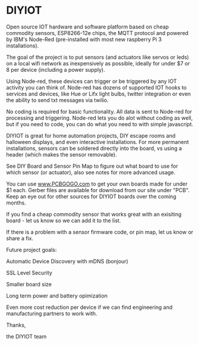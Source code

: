 # DIYIOT
Open source IOT hardware and software platform based on cheap commodity sensors, ESP8266-12e chips, the MQTT protocol and powered by IBM's Node-Red (pre-installed with most new raspberry Pi 3 installations).

The goal of the project is to put sensors (and actuators like servos or leds) on a local wifi network as inexpensively as possible, ideally for under $7 or 8 per device (including a power supply). 

Using Node-red, these devices can trigger or be triggered by any IOT activity you can think of. Node-red has dozens of supported IOT hooks to services and devices, like Hue or Lifx light bulbs, twitter integration or even the ability to send txt messages via twilio.

No coding is required for basic functionality. All data is sent to Node-red for processing and triggering. Node-red lets you do alot without coding as well, but if you need to code, you can do what you need to with simple javascript. 

DIYIOT is great for home automation projects, DIY escape rooms and halloween displays, and even interactive installations. For more permanent installations, sensors can be soldered directly into the board, vs using a header (which makes the sensor removable). 

See DIY Board and Sensor Pin Map to figure out what board to use for which sensor (or actuator), also see notes for more advanced usage.

You can use www.PCBGOGO.com to get your own boards made for under $1 each. Gerber files are available for download from our site under "PCB". Keep an eye out for other sources for DIYIOT boards over the coming months. 

If you find a cheap commodity sensor that works great with an exisiting board - let us know so we can add it to the list.

If there is a problem with a sensor firmware code, or pin map, let us know or share a fix.

Future project goals:

Automatic Device Discovery with mDNS (bonjour)

SSL Level Security 

Smaller board size

Long term power and battery opimization

Even more cost reduction per device if we can find engineering and manufacturing partners to work with. 

Thanks, 

the DIYIOT team

